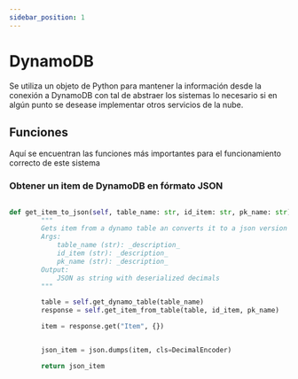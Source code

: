 ```yaml
---
sidebar_position: 1
---
```


# DynamoDB

Se utiliza un objeto de Python para mantener la información desde la conexión a DynamoDB con tal de abstraer los sistemas lo necesario si en algún punto se desease implementar otros servicios de la nube.

## Funciones

Aquí se encuentran las funciones más importantes para el funcionamiento correcto de este sistema

### Obtener un item de DynamoDB en fórmato JSON

```Python title="dynamodb-connector.py"

def get_item_to_json(self, table_name: str, id_item: str, pk_name: str) -> str:
        """
        Gets item from a dynamo table an converts it to a json version of it
        Args:
            table_name (str): _description_
            id_item (str): _description_
            pk_name (str): _description_
        Output:
            JSON as string with deserialized decimals
        """

        table = self.get_dynamo_table(table_name)
        response = self.get_item_from_table(table, id_item, pk_name)

        item = response.get("Item", {})


        json_item = json.dumps(item, cls=DecimalEncoder)

        return json_item

```